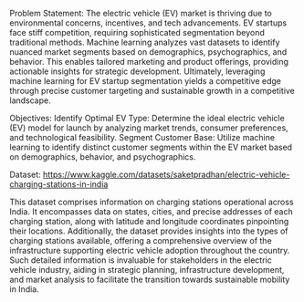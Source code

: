 Problem Statement:
The electric vehicle (EV) market is thriving due to environmental concerns, incentives, and tech advancements. 
EV startups face stiff competition, requiring sophisticated segmentation beyond traditional methods. 
Machine learning analyzes vast datasets to identify nuanced market segments based on demographics, psychographics, and behavior. 
This enables tailored marketing and product offerings, providing actionable insights for strategic development. 
Ultimately, leveraging machine learning for EV startup segmentation yields a competitive edge through precise customer targeting and sustainable growth in a competitive landscape.

Objectives:
Identify Optimal EV Type: Determine the ideal electric vehicle (EV) model for launch by analyzing market trends, consumer preferences, and technological feasibility.
Segment Customer Base: Utilize machine learning to identify distinct customer segments within the EV market based on demographics, behavior, and psychographics.


Dataset: https://www.kaggle.com/datasets/saketpradhan/electric-vehicle-charging-stations-in-india

This dataset comprises information on charging stations operational across India. 
It encompasses data on states, cities, and precise addresses of each charging station, along with latitude and longitude coordinates pinpointing their locations. 
Additionally, the dataset provides insights into the types of charging stations available, offering a comprehensive overview of the infrastructure supporting electric vehicle adoption throughout the country. 
Such detailed information is invaluable for stakeholders in the electric vehicle industry, aiding in strategic planning, infrastructure development, 
and market analysis to facilitate the transition towards sustainable mobility in India.
